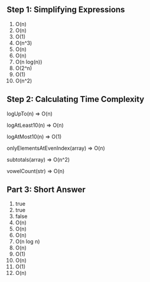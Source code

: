 ## Step 1: Simplifying Expressions

1. O(n)
2. O(n)
3. O(1)
4. O(n^3)
5. O(n)
6. O(n)
7. O(n log(n))
8. O(2^n)
9. O(1)
10. O(n^2)

## Step 2: Calculating Time Complexity

logUpTo(n) => O(n)

logAtLeast10(n) => O(n)

logAtMost10(n) => O(1)

onlyElementsAtEvenIndex(array) => O(n)

subtotals(array) => O(n^2)

vowelCount(str) => O(n)


## Part 3: Short Answer

1. true
2. true
3. false
4. O(n)
5. O(n)
6. O(n)
7. O(n log n)
8. O(n)
9. O(1)
10. O(n)
11. O(1)
12. O(n)


